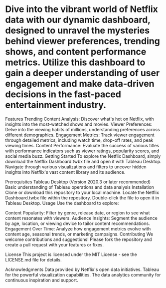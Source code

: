 # Dive into the vibrant world of Netflix data with our dynamic dashboard, designed to unravel the mysteries behind viewer preferences, trending shows, and content performance metrics. Utilize this dashboard to gain a deeper understanding of user engagement and make data-driven decisions in the fast-paced entertainment industry.




Features
Trending Content Analysis: Discover what's hot on Netflix, with insights into the most-watched shows and movies.
Viewer Preferences: Delve into the viewing habits of millions, understanding preferences across different demographics.
Engagement Metrics: Track viewer engagement through detailed metrics, including watch time, drop-off rates, and peak viewing times.
Content Performance: Evaluate the success of various titles with performance indicators such as viewer ratings, popularity scores, and social media buzz.
Getting Started
To explore the Netflix Dashboard, simply download the Netflix Dashboard.twbx file and open it with Tableau Desktop. Navigate through various visualizations and filters to uncover hidden insights into Netflix's vast content library and its audience.

Prerequisites
Tableau Desktop (Version 2020.3 or later recommended)
Basic understanding of Tableau operations and data analysis
Installation
Clone or download this repository to your local machine.
Locate the Netflix Dashboard.twbx file within the repository.
Double-click the file to open it in Tableau Desktop.
Usage
Use the dashboard to explore:

Content Popularity: Filter by genre, release date, or region to see what content resonates with viewers.
Audience Insights: Segment the audience by age, location, or viewing device to tailor content recommendations.
Engagement Over Time: Analyze how engagement metrics evolve with content age, seasonal trends, or marketing campaigns.
Contributing
We welcome contributions and suggestions! Please fork the repository and create a pull request with your features or fixes.

License
This project is licensed under the MIT License - see the LICENSE.md file for details.

Acknowledgments
Data provided by Netflix's open data initiatives.
Tableau for the powerful visualization capabilities.
The data analytics community for continuous inspiration and support.
